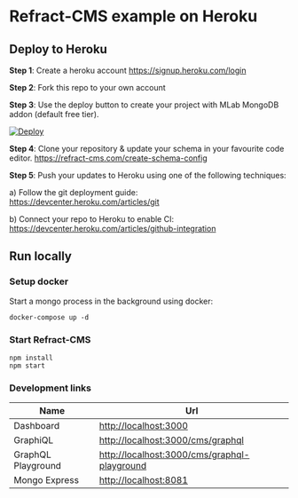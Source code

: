 # Refract-CMS example on Heroku

## Deploy to Heroku

**Step 1**: Create a heroku account
https://signup.heroku.com/login

**Step 2**: Fork this repo to your own account

**Step 3**: Use the deploy button to create your project with MLab MongoDB addon (default free tier).

[![Deploy](https://www.herokucdn.com/deploy/button.svg)](https://heroku.com/deploy)

**Step 4**: Clone your repository & update your schema in your favourite code editor.
<https://refract-cms.com/create-schema-config>

**Step 5**:
Push your updates to Heroku using one of the following techniques:

a) Follow the git deployment guide: <https://devcenter.heroku.com/articles/git>

b) Connect your repo to Heroku to enable CI: <https://devcenter.heroku.com/articles/github-integration>

## Run locally

### Setup docker

Start a mongo process in the background using docker:

```
docker-compose up -d
```

### Start Refract-CMS

```
npm install
npm start
```

### Development links

| Name               | Url                                            |
| ------------------ | ---------------------------------------------- |
| Dashboard          | <http://localhost:3000>                        |
| GraphiQL           | <http://localhost:3000/cms/graphql>            |
| GraphQL Playground | <http://localhost:3000/cms/graphql-playground> |
| Mongo Express      | <http://localhost:8081>                        |
